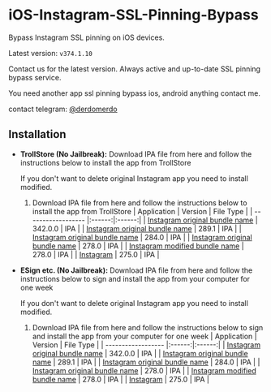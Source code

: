 # iOS-Instagram-SSL-Pinning-Bypass
 Bypass Instagram SSL pinning on iOS devices.

Latest version: `v374.1.10`

Contact us for the latest version.
Always active and up-to-date SSL pinning bypass service.

You need another app ssl pinning bypass ios, android anything contact me.  

contact telegram: [@derdomerdo](https://t.me/derdomerdo)


## Installation

* **TrollStore (No Jailbreak):** 
   Download IPA file from here and follow the instructions below to install the app from TrollStore
   
   If you don't want to delete original Instagram app you need to install modified.
    1.  Download IPA file from here and follow the instructions below to install the app from TrollStore
        | Application | Version | File Type |
        | ------------------ |:------:|:------:|
        | [Instagram original bundle name](https://github.com/merdw/iOS-Instagram-SSL-Pinning-Bypass/releases/download/v342/Instagram-v342.0.0_merdw_bypassed.ipa) |  342.0.0  | IPA |
        | [Instagram original bundle name](https://github.com/merdw/iOS-Instagram-SSL-Pinning-Bypass/releases/download/v289.1/Instagram_SSL_Bypassed_v289.1_merdw_original.ipa) |  289.1  | IPA |
        | [Instagram original bundle name](https://github.com/merdw/iOS-Instagram-SSL-Pinning-Bypass/releases/download/v284/Instagram_SSL_Bypassed_v284_merdw_original.ipa) |  284.0  | IPA |
        | [Instagram original bundle name](https://github.com/merdw/iOS-Instagram-SSL-Pinning-Bypass/releases/download/v278/Instagram_SSL_Bypassed_v278_merdw_original.ipa) |  278.0  | IPA |
        | [Instagram modified bundle name](https://github.com/merdw/iOS-Instagram-SSL-Pinning-Bypass/releases/download/v278/Instagram_SSL_Bypassed_v278_merdw_modified.ipa) |  278.0  | IPA |
        | [Instagram](https://github.com/merdw/iOS-Instagram-SSL-Pinning-Bypass/releases/download/v275/Instagram_SSL_Bypassed_v275_merd.ipa) |  275.0  | IPA |
        


* **ESign etc. (No Jailbreak):** 
    Download IPA file from here and follow the instructions below to sign and install the app from your computer for one week
    
    If you don't want to delete original Instagram app you need to install modified.
    1.  Download IPA file from here and follow the instructions below to sign and install the app from your computer for one week
        | Application | Version | File Type |
        | ------------------ |:------:|:------:|
        | [Instagram original bundle name](https://github.com/merdw/iOS-Instagram-SSL-Pinning-Bypass/releases/download/v342/Instagram-v342.0.0_merdw_bypassed.ipa) |  342.0.0  | IPA |
        | [Instagram original bundle name](https://github.com/merdw/iOS-Instagram-SSL-Pinning-Bypass/releases/download/v289.1/Instagram_SSL_Bypassed_v289.1_merdw_original.ipa) |  289.1  | IPA |
        | [Instagram original bundle name](https://github.com/merdw/iOS-Instagram-SSL-Pinning-Bypass/releases/download/v284/Instagram_SSL_Bypassed_v284_merdw_original.ipa) |  284.0  | IPA |
        | [Instagram original bundle name](https://github.com/merdw/iOS-Instagram-SSL-Pinning-Bypass/releases/download/v278/Instagram_SSL_Bypassed_v278_merdw_original.ipa) |  278.0  | IPA |
        | [Instagram modified bundle name](https://github.com/merdw/iOS-Instagram-SSL-Pinning-Bypass/releases/download/v278/Instagram_SSL_Bypassed_v278_merdw_modified.ipa) |  278.0  | IPA |
        | [Instagram](https://github.com/merdw/iOS-Instagram-SSL-Pinning-Bypass/releases/download/v275/Instagram_SSL_Bypassed_v275_merd.ipa) |  275.0  | IPA |
       
